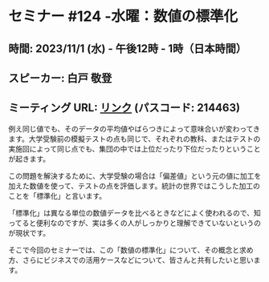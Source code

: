 # セミナー #124 -水曜：数値の標準化

## 時間: 2023/11/1 (水) - 午後12時 - 1時（日本時間）
## スピーカー: 白戸 敬登
## ミーティング URL: [リンク](https://us02web.zoom.us/j/331585134?pwd=VGVyeXBRWjFMT2hESFdhSU45Z2d0dz09) (パスコード: 214463)

例え同じ値でも、そのデータの平均値やばらつきによって意味合いが変わってきます。大学受験前の模擬テストの点も同じで、それぞれの教科、またはテストの実施回によって同じ点でも、集団の中では上位だったり下位だったりということが起きます。

この問題を解決するために、大学受験の場合は「偏差値」という元の値に加工を加えた数値を使って、テストの点を評価します。統計の世界ではこうした加工のことを「標準化」と言います。

「標準化」は異なる単位の数値データを比べるときなどによく使われるので、知ってると便利なのですが、実は多くの人がしっかりと理解できていないというのが現状です。

そこで今回のセミナーでは、この「数値の標準化」について、その概念と求め方、さらにビジネスでの活用ケースなどについて、皆さんと共有したいと思います。
